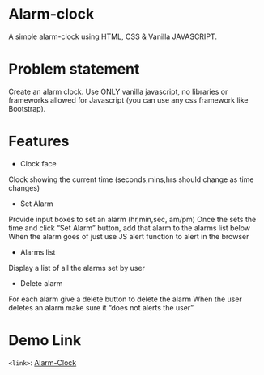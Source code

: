 # Alarm-clock
A simple alarm-clock using HTML, CSS &amp; Vanilla JAVASCRIPT.

# Problem statement
Create an alarm clock. Use ONLY vanilla javascript, no libraries or frameworks allowed for Javascript (you can use any css framework like Bootstrap).

# Features
- Clock face

Clock showing the current time (seconds,mins,hrs should change as time changes)

- Set Alarm

Provide input boxes to set an alarm (hr,min,sec, am/pm)
Once the sets the time and click “Set Alarm” button, add that alarm to the alarms list below
When the alarm goes of just use JS alert function to alert in the browser

- Alarms list
 
Display a list of all the alarms set by user

- Delete alarm

For each alarm give a delete button to delete the alarm
When the user deletes an alarm make sure it “does not alerts the user”

# Demo Link
`<link>`: [Alarm-Clock](https://nikuwadaskar.github.io/Alarm-clock-project/)
